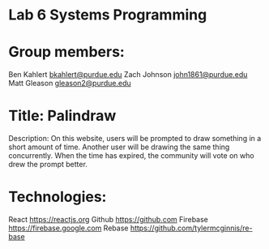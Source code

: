 # Lab 6 Systems Programming

# Group members:
Ben Kahlert
  bkahlert@purdue.edu
Zach Johnson
  john1861@purdue.edu
Matt Gleason
  gleason2@purdue.edu

# Title: Palindraw
Description: On this website, users will be prompted to draw something in a short amount of time. Another user will be drawing the same thing concurrently. When the time has expired, the community will vote on who drew the prompt better.

# Technologies:
React https://reactjs.org
Github https://github.com
Firebase https://firebase.google.com
Rebase https://github.com/tylermcginnis/re-base
